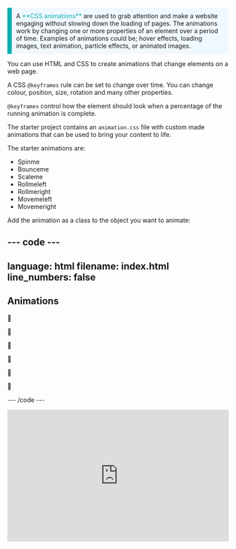<p style="border-left: solid; border-width:10px; border-color: #0faeb0; background-color: aliceblue; padding: 10px;">
A <span style="color: #0faeb0">**CSS animations**</span> are used to grab attention and make a website engaging without slowing down the loading of pages. The animations work by changing one or more properties of an element over a period of time. Examples of animations could be; hover effects, loading images, text animation, particle effects, or animated images. 
</p>

You can use HTML and CSS to create animations that change elements on a web page.

A CSS `@keyframes` rule can be set to change over time. You can change colour, position, size, rotation and many other properties.

`@keyframes` control how the element should look when a percentage of the running animation is complete.

The starter project contains an `animation.css` file with custom made animations that can be used to bring your content to life. 

The starter animations are:
+ Spinme
+ Bounceme
+ Scaleme
+ Rollmeleft
+ Rollmeright
+ Movemeleft
+ Movemeright

Add the animation as a class to the object you want to animate: 

--- code ---
---
language: html
filename: index.html
line_numbers: false
---

<section class="xcenter">
  <h2 class="scaleme">Animations</h2>
</section>
      
<section class="xcenter">
 <p class="bigfont rollmeleft">🐶</p>
 <p class="bigfont bounceme">🐶</p>
 <p class="bigfont rollmeright">🐶</p>
</section>  
      
<section class="xcenter">
  <p class="bigfont movemeleft">🐶</p>
  <p class="bigfont spinme">🐶</p>
  <p class="bigfont movemeright">🐶</p>
</section>

--- /code ---

<iframe src="https://trinket.io/embed/html/6900625300?toggleCode=true" width="100%" height="300" frameborder="0" marginwidth="0" marginheight="0" allowfullscreen></iframe>

